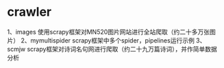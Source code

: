 # crawler
1、images
使用scrapy框架对MN520图片网站进行全站爬取（约二十多万张图片）
2、mymultispider
scrapy框架中多个spider，pipelines运行示例
3、scmjw
scrapy框架对诗词名句网进行爬取（约二十九万篇诗词），并作简单数据分析







